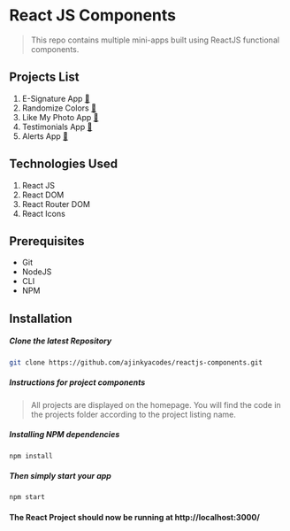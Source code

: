 # React JS Components
> This repo contains multiple mini-apps built using ReactJS functional components.

## Projects List
1.  E-Signature App [:memo:](https://github.com/ajinkyacodes/reactjs-components/tree/dev/src/projects/01-E-Signature-App)
2.  Randomize Colors [:memo:](https://github.com/ajinkyacodes/reactjs-components/tree/dev/src/projects/02-Randomize-Colors)
3.  Like My Photo App [:memo:](https://github.com/ajinkyacodes/reactjs-components/tree/dev/src/projects/03-Like-My-Photo)
4.  Testimonials App [:memo:](https://github.com/ajinkyacodes/reactjs-components/tree/dev/src/projects/04-Testimonials-App)
5.  Alerts App [:memo:](https://github.com/ajinkyacodes/reactjs-components/tree/dev/src/projects/05-Alerts)

## Technologies Used
1.  React JS
2.  React DOM
3.  React Router DOM
4.  React Icons

## Prerequisites
- Git
- NodeJS
- CLI
- NPM

## Installation

##### Clone the latest Repository

```bash
git clone https://github.com/ajinkyacodes/reactjs-components.git
```
##### Instructions for project components

> All projects are displayed on the homepage. You will find the code in the projects folder according to the project listing name.


##### Installing NPM dependencies

```bash
npm install
```
##### Then simply start your app

```bash
npm start
```

#### The React Project should now be running at http://localhost:3000/ 